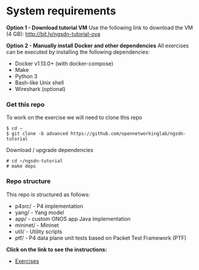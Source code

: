 # System requirements

**Option 1 - Download tutorial VM**
Use the following link to download the VM (4 GB): http://bit.ly/ngsdn-tutorial-ova

**Option 2 - Manually install Docker and other dependencies**
All exercises can be executed by installing the following dependencies:
* Docker v1.13.0+ (with docker-compose)
* Make
* Python 3
* Bash-like Unix shell
* Wireshark (optional)

### Get this repo

To work on the exercise we will need to clone this repo
```
$ cd ~
$ git clone -b advanced https://github.com/opennetworkinglab/ngsdn-tutorial
``` 

Download / upgrade dependencies
```
# cd ~/ngsdn-tutorial
# make deps
```

### Repo structure

This repo is structured as follows:
* p4src/ - P4 implementation
* yang/ - Yang model 
* app/ - custom ONOS app Java implementation
* mininet/ - Mininet 
* util/ - Utility scripts
* ptf/ - P4 data plane unit tests based on Packet Test Framework (PTF)

**Click on the link to see the instructions:**
* [Exercises](EXERCIsES.md)